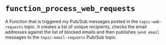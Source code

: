 # `function_process_web_requests` 
 
A Function that is triggered my Pub/Sub messages posted in the `topic-web-requests` topic. It creates a list of unique recipients, checks the email addresses against the list of blocked emails and then publishes `send email` messages to the `topic-email-requests` Pub/Sub topic.